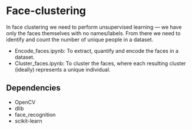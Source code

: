 # Face-clustering

In face clustering we need to perform unsupervised learning — we have only the faces themselves with no names/labels. From there we need to identify and count the number of unique people in a dataset.

* Encode_faces.ipynb: To extract, quantify and encode the faces in a dataset.
* Cluster_faces.ipynb: To cluster the faces, where each resulting cluster (ideally) represents a unique individual. 

## Dependencies ## 

* OpenCV
* dlib
* face_recognition
* scikit-learn
